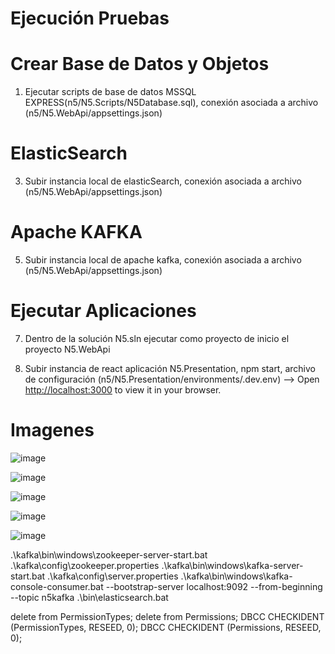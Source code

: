 # Ejecución Pruebas

# Crear Base de Datos y Objetos

1. Ejecutar scripts de base de datos MSSQL EXPRESS(n5/N5.Scripts/N5Database.sql), conexión asociada a archivo (n5/N5.WebApi/appsettings.json)

# ElasticSearch
		
3. Subir instancia local de elasticSearch, conexión asociada a archivo (n5/N5.WebApi/appsettings.json)

# Apache KAFKA

5. Subir instancia local de apache kafka, conexión asociada a archivo (n5/N5.WebApi/appsettings.json)

# Ejecutar Aplicaciones

7. Dentro de la solución N5.sln ejecutar como proyecto de inicio el proyecto N5.WebApi

8. Subir instancia de react aplicación N5.Presentation, npm start, archivo de configuración (n5/N5.Presentation/environments/.dev.env) --> Open [http://localhost:3000](http://localhost:3000) to view it in your browser.

# Imagenes

![image](https://github.com/amiguelsanchezv/n5/assets/104021993/5e9e5ff5-a2e6-4771-826e-bd6945c97268)

![image](https://github.com/amiguelsanchezv/n5/assets/104021993/f1d28e86-a089-46e6-a558-807b297bfcb5)

![image](https://github.com/amiguelsanchezv/n5/assets/104021993/21b75738-89a1-4525-91c1-d5aeb94f3fbb)

![image](https://github.com/amiguelsanchezv/n5/assets/104021993/8c32b99e-ab46-4e97-ab99-1e71b1ceee5d)

![image](https://github.com/amiguelsanchezv/n5/assets/104021993/426b09fb-a259-4c82-9942-50ab240f2f65)

.\kafka\bin\windows\zookeeper-server-start.bat .\kafka\config\zookeeper.properties
.\kafka\bin\windows\kafka-server-start.bat .\kafka\config\server.properties
.\kafka\bin\windows\kafka-console-consumer.bat --bootstrap-server localhost:9092 --from-beginning --topic n5kafka
.\bin\elasticsearch.bat

delete from PermissionTypes;
delete from Permissions;
DBCC CHECKIDENT (PermissionTypes, RESEED, 0);
DBCC CHECKIDENT (Permissions, RESEED, 0);
